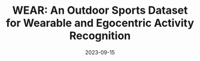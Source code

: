 ---
title: "WEAR: An Outdoor Sports Dataset for Wearable and Egocentric Activity Recognition"
collection: talks
type: "Invited Talk"
permalink: /talks/2023-09-15-wear
venue: "University of Cambridge"
date: 2023-09-15
location: "Cambridge, England"
---